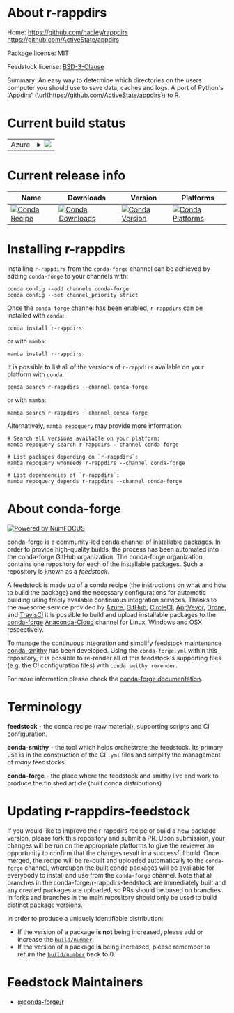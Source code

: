 About r-rappdirs
================

Home: https://github.com/hadley/rappdirs https://github.com/ActiveState/appdirs

Package license: MIT

Feedstock license: [BSD-3-Clause](https://github.com/conda-forge/r-rappdirs-feedstock/blob/main/LICENSE.txt)

Summary: An easy way to determine which directories on the users computer you should use to save data, caches and logs. A port of Python's 'Appdirs' (\url{https://github.com/ActiveState/appdirs}) to R.

Current build status
====================


<table>
    
  <tr>
    <td>Azure</td>
    <td>
      <details>
        <summary>
          <a href="https://dev.azure.com/conda-forge/feedstock-builds/_build/latest?definitionId=1506&branchName=main">
            <img src="https://dev.azure.com/conda-forge/feedstock-builds/_apis/build/status/r-rappdirs-feedstock?branchName=main">
          </a>
        </summary>
        <table>
          <thead><tr><th>Variant</th><th>Status</th></tr></thead>
          <tbody><tr>
              <td>linux_64_r_base4.1</td>
              <td>
                <a href="https://dev.azure.com/conda-forge/feedstock-builds/_build/latest?definitionId=1506&branchName=main">
                  <img src="https://dev.azure.com/conda-forge/feedstock-builds/_apis/build/status/r-rappdirs-feedstock?branchName=main&jobName=linux&configuration=linux_64_r_base4.1" alt="variant">
                </a>
              </td>
            </tr><tr>
              <td>linux_64_r_base4.2</td>
              <td>
                <a href="https://dev.azure.com/conda-forge/feedstock-builds/_build/latest?definitionId=1506&branchName=main">
                  <img src="https://dev.azure.com/conda-forge/feedstock-builds/_apis/build/status/r-rappdirs-feedstock?branchName=main&jobName=linux&configuration=linux_64_r_base4.2" alt="variant">
                </a>
              </td>
            </tr><tr>
              <td>linux_aarch64_r_base4.1</td>
              <td>
                <a href="https://dev.azure.com/conda-forge/feedstock-builds/_build/latest?definitionId=1506&branchName=main">
                  <img src="https://dev.azure.com/conda-forge/feedstock-builds/_apis/build/status/r-rappdirs-feedstock?branchName=main&jobName=linux&configuration=linux_aarch64_r_base4.1" alt="variant">
                </a>
              </td>
            </tr><tr>
              <td>linux_aarch64_r_base4.2</td>
              <td>
                <a href="https://dev.azure.com/conda-forge/feedstock-builds/_build/latest?definitionId=1506&branchName=main">
                  <img src="https://dev.azure.com/conda-forge/feedstock-builds/_apis/build/status/r-rappdirs-feedstock?branchName=main&jobName=linux&configuration=linux_aarch64_r_base4.2" alt="variant">
                </a>
              </td>
            </tr><tr>
              <td>linux_ppc64le_r_base4.1</td>
              <td>
                <a href="https://dev.azure.com/conda-forge/feedstock-builds/_build/latest?definitionId=1506&branchName=main">
                  <img src="https://dev.azure.com/conda-forge/feedstock-builds/_apis/build/status/r-rappdirs-feedstock?branchName=main&jobName=linux&configuration=linux_ppc64le_r_base4.1" alt="variant">
                </a>
              </td>
            </tr><tr>
              <td>linux_ppc64le_r_base4.2</td>
              <td>
                <a href="https://dev.azure.com/conda-forge/feedstock-builds/_build/latest?definitionId=1506&branchName=main">
                  <img src="https://dev.azure.com/conda-forge/feedstock-builds/_apis/build/status/r-rappdirs-feedstock?branchName=main&jobName=linux&configuration=linux_ppc64le_r_base4.2" alt="variant">
                </a>
              </td>
            </tr><tr>
              <td>osx_64_r_base4.1</td>
              <td>
                <a href="https://dev.azure.com/conda-forge/feedstock-builds/_build/latest?definitionId=1506&branchName=main">
                  <img src="https://dev.azure.com/conda-forge/feedstock-builds/_apis/build/status/r-rappdirs-feedstock?branchName=main&jobName=osx&configuration=osx_64_r_base4.1" alt="variant">
                </a>
              </td>
            </tr><tr>
              <td>osx_64_r_base4.2</td>
              <td>
                <a href="https://dev.azure.com/conda-forge/feedstock-builds/_build/latest?definitionId=1506&branchName=main">
                  <img src="https://dev.azure.com/conda-forge/feedstock-builds/_apis/build/status/r-rappdirs-feedstock?branchName=main&jobName=osx&configuration=osx_64_r_base4.2" alt="variant">
                </a>
              </td>
            </tr><tr>
              <td>osx_arm64_r_base4.1</td>
              <td>
                <a href="https://dev.azure.com/conda-forge/feedstock-builds/_build/latest?definitionId=1506&branchName=main">
                  <img src="https://dev.azure.com/conda-forge/feedstock-builds/_apis/build/status/r-rappdirs-feedstock?branchName=main&jobName=osx&configuration=osx_arm64_r_base4.1" alt="variant">
                </a>
              </td>
            </tr><tr>
              <td>osx_arm64_r_base4.2</td>
              <td>
                <a href="https://dev.azure.com/conda-forge/feedstock-builds/_build/latest?definitionId=1506&branchName=main">
                  <img src="https://dev.azure.com/conda-forge/feedstock-builds/_apis/build/status/r-rappdirs-feedstock?branchName=main&jobName=osx&configuration=osx_arm64_r_base4.2" alt="variant">
                </a>
              </td>
            </tr><tr>
              <td>win_64</td>
              <td>
                <a href="https://dev.azure.com/conda-forge/feedstock-builds/_build/latest?definitionId=1506&branchName=main">
                  <img src="https://dev.azure.com/conda-forge/feedstock-builds/_apis/build/status/r-rappdirs-feedstock?branchName=main&jobName=win&configuration=win_64_" alt="variant">
                </a>
              </td>
            </tr>
          </tbody>
        </table>
      </details>
    </td>
  </tr>
</table>

Current release info
====================

| Name | Downloads | Version | Platforms |
| --- | --- | --- | --- |
| [![Conda Recipe](https://img.shields.io/badge/recipe-r--rappdirs-green.svg)](https://anaconda.org/conda-forge/r-rappdirs) | [![Conda Downloads](https://img.shields.io/conda/dn/conda-forge/r-rappdirs.svg)](https://anaconda.org/conda-forge/r-rappdirs) | [![Conda Version](https://img.shields.io/conda/vn/conda-forge/r-rappdirs.svg)](https://anaconda.org/conda-forge/r-rappdirs) | [![Conda Platforms](https://img.shields.io/conda/pn/conda-forge/r-rappdirs.svg)](https://anaconda.org/conda-forge/r-rappdirs) |

Installing r-rappdirs
=====================

Installing `r-rappdirs` from the `conda-forge` channel can be achieved by adding `conda-forge` to your channels with:

```
conda config --add channels conda-forge
conda config --set channel_priority strict
```

Once the `conda-forge` channel has been enabled, `r-rappdirs` can be installed with `conda`:

```
conda install r-rappdirs
```

or with `mamba`:

```
mamba install r-rappdirs
```

It is possible to list all of the versions of `r-rappdirs` available on your platform with `conda`:

```
conda search r-rappdirs --channel conda-forge
```

or with `mamba`:

```
mamba search r-rappdirs --channel conda-forge
```

Alternatively, `mamba repoquery` may provide more information:

```
# Search all versions available on your platform:
mamba repoquery search r-rappdirs --channel conda-forge

# List packages depending on `r-rappdirs`:
mamba repoquery whoneeds r-rappdirs --channel conda-forge

# List dependencies of `r-rappdirs`:
mamba repoquery depends r-rappdirs --channel conda-forge
```


About conda-forge
=================

[![Powered by
NumFOCUS](https://img.shields.io/badge/powered%20by-NumFOCUS-orange.svg?style=flat&colorA=E1523D&colorB=007D8A)](https://numfocus.org)

conda-forge is a community-led conda channel of installable packages.
In order to provide high-quality builds, the process has been automated into the
conda-forge GitHub organization. The conda-forge organization contains one repository
for each of the installable packages. Such a repository is known as a *feedstock*.

A feedstock is made up of a conda recipe (the instructions on what and how to build
the package) and the necessary configurations for automatic building using freely
available continuous integration services. Thanks to the awesome service provided by
[Azure](https://azure.microsoft.com/en-us/services/devops/), [GitHub](https://github.com/),
[CircleCI](https://circleci.com/), [AppVeyor](https://www.appveyor.com/),
[Drone](https://cloud.drone.io/welcome), and [TravisCI](https://travis-ci.com/)
it is possible to build and upload installable packages to the
[conda-forge](https://anaconda.org/conda-forge) [Anaconda-Cloud](https://anaconda.org/)
channel for Linux, Windows and OSX respectively.

To manage the continuous integration and simplify feedstock maintenance
[conda-smithy](https://github.com/conda-forge/conda-smithy) has been developed.
Using the ``conda-forge.yml`` within this repository, it is possible to re-render all of
this feedstock's supporting files (e.g. the CI configuration files) with ``conda smithy rerender``.

For more information please check the [conda-forge documentation](https://conda-forge.org/docs/).

Terminology
===========

**feedstock** - the conda recipe (raw material), supporting scripts and CI configuration.

**conda-smithy** - the tool which helps orchestrate the feedstock.
                   Its primary use is in the construction of the CI ``.yml`` files
                   and simplify the management of *many* feedstocks.

**conda-forge** - the place where the feedstock and smithy live and work to
                  produce the finished article (built conda distributions)


Updating r-rappdirs-feedstock
=============================

If you would like to improve the r-rappdirs recipe or build a new
package version, please fork this repository and submit a PR. Upon submission,
your changes will be run on the appropriate platforms to give the reviewer an
opportunity to confirm that the changes result in a successful build. Once
merged, the recipe will be re-built and uploaded automatically to the
`conda-forge` channel, whereupon the built conda packages will be available for
everybody to install and use from the `conda-forge` channel.
Note that all branches in the conda-forge/r-rappdirs-feedstock are
immediately built and any created packages are uploaded, so PRs should be based
on branches in forks and branches in the main repository should only be used to
build distinct package versions.

In order to produce a uniquely identifiable distribution:
 * If the version of a package **is not** being increased, please add or increase
   the [``build/number``](https://docs.conda.io/projects/conda-build/en/latest/resources/define-metadata.html#build-number-and-string).
 * If the version of a package **is** being increased, please remember to return
   the [``build/number``](https://docs.conda.io/projects/conda-build/en/latest/resources/define-metadata.html#build-number-and-string)
   back to 0.

Feedstock Maintainers
=====================

* [@conda-forge/r](https://github.com/conda-forge/r/)

